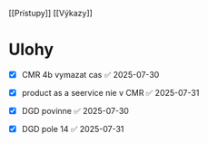 [[Prístupy]]
[[Výkazy]]
# Ulohy
- [x] CMR 4b vymazat cas ✅ 2025-07-30
- [x] product as a seervice nie v CMR ✅ 2025-07-31
- [x] DGD povinne ✅ 2025-07-30
- [x] DGD pole 14 ✅ 2025-07-31









































































































































